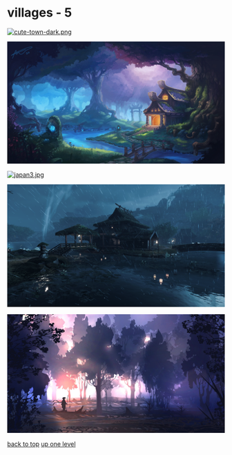 # villages - 5
[![cute-town-dark.png](/desktop/villages/cute-town-dark.png "cute-town-dark.png")](/desktop/villages/cute-town-dark.png)

[![forest.png](/desktop/villages/forest.png "forest.png")](/desktop/villages/forest.png)

[![japan3.jpg](/desktop/villages/japan3.jpg "japan3.jpg")](/desktop/villages/japan3.jpg)

[![japan.png](/desktop/villages/japan.png "japan.png")](/desktop/villages/japan.png)

[![landscape2.jpg](/desktop/villages/landscape2.jpg "landscape2.jpg")](/desktop/villages/landscape2.jpg)



[back to top](#)
[up one level](/desktop/README.MD)

